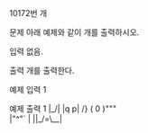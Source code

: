 10172번 개


문제
아래 예제와 같이 개를 출력하시오.


입력
없음.

출력
개를 출력한다.


예제 입력 1

예제 출력 1
|\_/|
|q p|   /}
( 0 )"""\
|"^"`    |
||_/=\\__|
